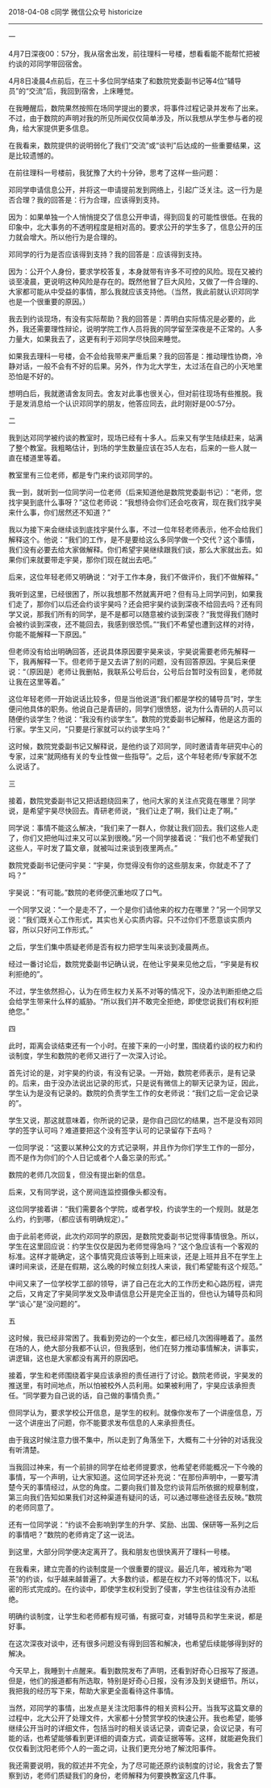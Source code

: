 2018-04-08 c同学 微信公众号 historicize

---
一

4月7日深夜00：57分，我从宿舍出发，前往理科一号楼，想看看能不能帮忙把被约谈的邓同学带回宿舍。

4月8日凌晨4点前后，在三十多位同学结束了和数院党委副书记等4位“辅导员”的“交流”后，我回到宿舍，上床睡觉。

在我睡醒后，数院果然按照在场同学提出的要求，将事件过程记录并发布了出来。不过，由于数院的声明对我的所见所闻仅仅简单涉及，所以我想从学生参与者的视角，给大家提供更多信息。

在我看来，数院提供的说明弱化了我们“交流”或“谈判”后达成的一些重要结果，这是比较遗憾的。

在前往理科一号楼前，我犹豫了大约十分钟，思考了这样一些问题：

邓同学申请信息公开，并将这一申请提前发到网络上，引起广泛关注。这一行为是否合理？我的回答是：行为合理，应该得到支持。

因为：如果单独一个人悄悄提交了信息公开申请，得到回复的可能性很低。在我的印象中，北大事务的不透明程度是相对高的。要求公开的学生多了，信息公开的压力就会增大。所以他行为是合理的。

邓同学的行为是否应该得到支持？我的回答是：应该得到支持。

因为：公开个人身份，要求学校答复，本身就带有许多不可控的风险。现在又被约谈至凌晨，更说明这种风险是存在的。既然他冒了巨大风险，又做了一件合理的、大家都可能从中受益的事情，那么我就应该支持他。（当然，我此前就认识邓同学也是一个很重要的原因。）

我去到约谈现场，有没有实际帮助？我的回答是：弄明白实际情况是必要的，此外，我还需要理性辩论，说明学院工作人员将我的同学留至深夜是不正常的。人多力量大，如果我去了，这更有利于邓同学尽快回来睡觉。

如果我去理科一号楼，会不会给我带来严重后果？我的回答是：推动理性协商，冷静对话，一般不会有不好的后果。另外，作为北大学生，太过活在自己的小天地里恐怕是不好的。

想明白后，我就邀请舍友同去。舍友对此事也很关心，但对前往现场有些推脱。我于是发消息给一个认识邓同学的朋友，他答应同去，此时刚好是00:57分。

二

我到达邓同学被约谈的教室时，现场已经有十多人。后来又有学生陆续赶来，站满了整个教室。我粗略估计，到场的学生数量应该在35人左右，后来的一些人就一直在楼道里等着。

教室里有三位老师，都是专门来约谈邓同学的。

我一到，就听到一位同学问一位老师（后来知道他是数院党委副书记）：“老师，您找宇昊到底什么事呀？”这位老师说：“我想待会你们还会吃夜宵，现在我们找宇昊来什么事，你们居然还不知道？”

我以为接下来会继续谈到底找宇昊什么事，不过一位年轻老师表示，他不会给我们解释这个。他说：“我们的工作，是不是要给这么多同学做一个交代？这个事情，我们没有必要去给大家做解释。你们希望宇昊继续跟我们谈，那么大家就出去。如果你们来就要带走宇昊，那你们现在就出去吧。”

后来，这位年轻老师又明确说：“对于工作本身，我们不做评价，我们不做解释。”

我听到这里，已经很困了，所以我想那不然就离开吧？但有马上同学问到，如果我们走了，那你们以后还会约谈宇昊吗？还会把宇昊约谈到深夜不给回去吗？还有同学又说，那我们所有的同学，是不是都可以随意被约谈到深夜？“我觉得我们随时会被约谈到深夜，还不能回去，我感到很恐慌。”“我们不希望也遭到这样的对待，你能不能解释一下原因。”

但老师没有给出明确回答，还说具体原因要宇昊来谈，宇昊说需要老师先解释一下，我再解释一下。但老师于是又去讲了别的问题，没有回答原因。宇昊后来便说：“（原因是）老师让我删帖，我联系公号后台，公号后台暂时没有回复，老师就让我在这里等着。”

这位年轻老师一开始说话比较多，但是当他说道“我们都是学校的辅导员”时，学生便问他具体的职务。他说自己是青研的，同学们很愤怒，说为什么青研的人员可以随便约谈学生？他说：“我没有约谈学生”。数院的党委副书记解释，他是这方面的行家。学生又问，“只要是行家就可以约谈学生吗？”

这时候，数院党委副书记又解释说，是他约谈了邓同学，同时邀请青年研究中心的专家，过来“就网络有关的专业性做一些指导”。之后，这个年轻老师/专家就不怎么说话了。

三

接着，数院党委副书记又把话题绕回来了，他问大家的关注点究竟在哪里？同学说，是希望宇昊尽快回去。青研老师说，“我们让走了啊，我们让走了啊。”

同学说：事情不能这么解决，“我们来了一群人，你就让我们回去。我们这些人走了，你们又把他叫过来又可以呆到很晚。”另一个同学接着说：“我们也不希望我们这些人，平时发了篇文章，就被叫过来谈到夜里两点。”

数院党委副书记便问宇昊：“宇昊，你觉得没有你的这些朋友来，你就走不了了吗？”

宇昊说：“有可能。”数院的老师便沉重地叹了口气。

一个同学又说：“一个是走不了，一个是你们请他来的权力在哪里？”另一个同学又说：“我们既关心工作形式，其实也关心实质内容。只不过你们不愿意谈实质内容，所以只好问工作形式。”

之后，学生们集中质疑老师是否有权力把学生叫来谈到凌晨两点。

经过一番讨论后，数院党委副书记确认说，在他让宇昊来见他之后，“宇昊是有权利拒绝的”。

不过，学生依然担心，认为在师生权力关系不对等的情况下，没办法判断拒绝之后会给学生带来什么样的威胁。“所以我们并不敢完全拒绝，即使您说我们有权利拒绝您。”

四

此时，距离会谈结束还有一个小时。在接下来的一小时里，围绕着约谈的权力和约谈制度，学生和数院的老师又进行了一次深入讨论。

首先讨论的是，对宇昊的约谈，有没有记录。一开始，数院老师表示，是有记录的。后来，由于没办法说出记录的形式，只是说有微信上的聊天记录为证，因此，学生认为是没有记录的。数院的负责学生工作的女老师说：“我们之后一定会记录的”。

学生又说，那这就意味着，你所说的记录，是你自己回忆的结果，岂不是没有邓同学的签字认可吗？难道要把这个没有签字认可的记录留存下去吗？

一位同学说：“这要以某种公文的方式记录啊，并且作为你们学生工作的一部分，而不是作为你们的个人日记或者个人备忘录的形式。”

数院的老师几次回复，但没有提出新的信息。

后来，又有同学说，这个房间连监控摄像头都没有。

这位同学接着讲：“我们需要各个学院，或者学校，约谈学生的一个规则。就是怎么约，约到哪，（都应该有明确规定）。”

由于此前老师说，此次约邓同学的原因，是数院党委副书记觉得事情很急。所以，学生在这里回应说：约学生仅仅是因为老师觉得急吗？“这个急应该有一个客观的标准。这样才能确定，这个事情究竟应该等到上班来谈，还是上班并且不在学生上课时间来谈，还是在假期，这么晚的时候立刻找人来谈，我们希望能有这个规范。”

中间又来了一位学校学工部的领导，讲了自己在北大的工作历史和心路历程，讲完之后，又肯定了宇昊同学发文及申请信息公开是完全正当的，但也认为辅导员和同学“谈心”是“没问题的”。

五

这时候，我已经非常困了。我看到旁边的一个女生，都已经几次困得睡着了。虽然在场的人，绝大部分我都不认识，但我感到，他们在努力推动事情解决，讲事实，讲逻辑，这也是大家都没有离开的原因吧。

接着，学生和老师围绕着宇昊应该承担的责任进行了讨论。数院老师说，宇昊发的推送里，有时间地点，所以怕被校外人员利用。如果被利用了，宇昊应该承担责任。“同学要为自己说的话，自己做的事情负责。”

但同学认为，要求学校公开信息，是学生的权利。就像你发布了一个讲座信息，万一这个讲座出了问题，你不能要求发布信息的人来承担责任。

由于我这时候注意力很不集中，所以走到了角落坐下，大概有二十分钟的对话我没有听清楚。

当我回过神来，有一个前排的同学在给老师提要求，他希望老师能概况一下今晚的事情，写一个声明，让大家知道。这位同学还补充说：“在那份声明中，一要写清楚今天的事情经过，从您的角度。二要向我们普及您约谈背后所依据的规章制度，第三向我们告知如果我们对这种渠道有疑问的话，可以通过哪些途径去反映。”数院的老师同意了。

还有一位同学说：“约谈不会影响到学生的升学、奖励、出国、保研等一系列之后的事情吧？”数院的老师肯定了这一说法。

到这里，大部分同学便决定离开了。我和朋友也很快离开了理科一号楼。

在我看来，建立完善的约谈制度是一个很重要的提议。最近几年，被戏称为“喝茶”的约谈，似乎越来越普遍了。大多数约谈，都是在权力不对等的情况下，以私密的形式完成的。在约谈中，即使学生权利受到了侵害，学生也往往没有办法拒绝。

明确约谈制度，让学生和老师都有规可循，有据可查，对辅导员和学生来说，都是好事。

在这次深夜对谈中，还有很多问题没有得到回答和解决，也希望后续能够得到好的解决。

今天早上，我睡到十点醒来。看到数院发布了声明，还看到好奇心日报写了报道。但是，他们的报道都有所选取，特别是好奇心日报，没有涉及到关键细节。所以，我把我的经历写下来，帮助大家更全面看待这件事情。

当然，邓同学的事情，出发点是关注沈阳事件的相关资料公开。当我写这篇文章的过程中，北大公开了处理文件，大家都十分赞赏学校的快速公开。我也希望，能够继续公开当时的详细文件，包括当时的相关谈话记录，调查记录，会议记录，有可能的话，也希望能够看到更详细的调查方式，调查证据等等。这样，就能避免我们仅仅看到沈阳老师个人的一面之词，让我们更充分地了解沈阳事件。

我还需要说明，我的叙述并不完全，为了尽可能还原约谈制度的讨论，我舍去了警察到访，老师们质疑我们的身份，老师解释为何要换教室这几件事。
